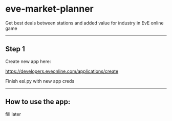 # eve-market-planner
Get best deals between stations and added value for industry in EvE online game

----
## Step 1
Create new app here:

https://developers.eveonline.com/applications/create

Finish esi.py with new app creds

----
## How to use the app:
fill later
